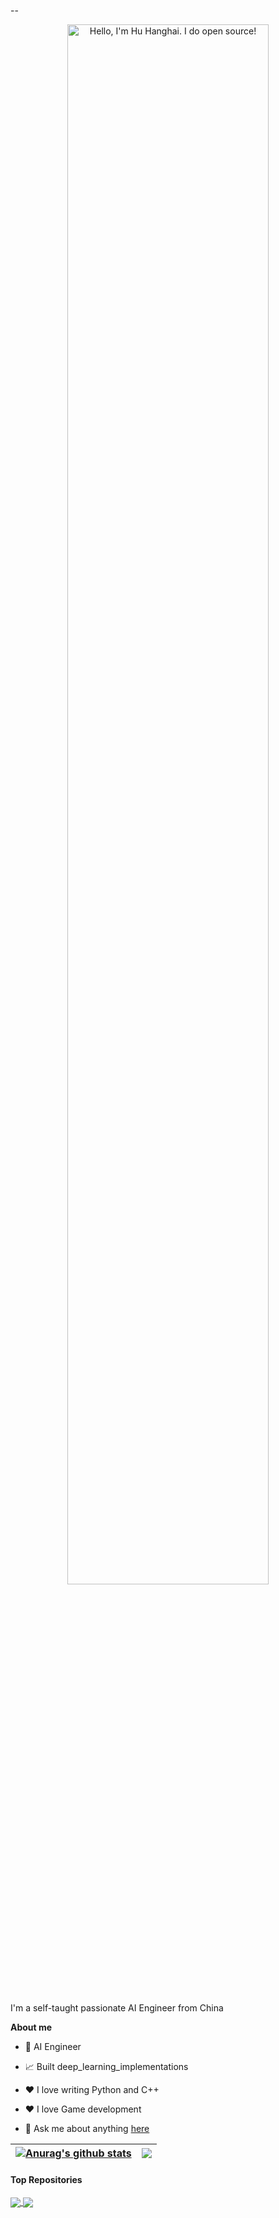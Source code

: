 --<p align="center"><a href="https://github.com/laohuu"><img width="80%" alt="Hello, I'm Hu Hanghai. I do open source!" src="./assets/gh-readme-header.png" /></a></p>

<br />

I'm a self-taught passionate AI Engineer from China

**About me**

- 💼 AI Engineer

- 📈 Built deep_learning_implementations

- ❤️ I love writing Python and C++

- ❤️ I love Game development

- 💬 Ask me about anything [here](https://github.com/laohuu/laohuu/issues)


| <a href="https://github.com/anuraghazra/github-readme-stats"><img align="center" src="https://github-readme-stats.vercel.app/api?username=laohuu&show_icons=true&include_all_commits=true&theme=buefy&hide_border=true" alt="Anurag's github stats" /></a> | <a href="https://github.com/anuraghazra/github-readme-stats"><img align="center" src="https://github-readme-stats.vercel.app/api/top-langs/?username=laohuu&layout=compact&theme=buefy&hide_border=true" /></a> |
| ------------- | ------------- |

#### Top Repositories


<a href="https://github.com/laohuu/deep_learning_implementations">
  <img align="center" src="https://github-readme-stats.vercel.app/api/pin/?username=laohuu&repo=deep_learning_implementations&theme=buefy" />
</a>
<a href="https://github.com/laohuu/reinforcement_learning">
  <img align="center" src="https://github-readme-stats.vercel.app/api/pin/?username=laohuu&repo=reinforcement_learning&theme=buefy" />
</a>

<br />
<br />




